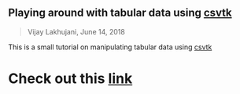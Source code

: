 ## Playing around with tabular data using [csvtk](https://bioinf.shenwei.me/csvtk/)

> Vijay Lakhujani, June 14, 2018

This is a small tutorial on manipulating tabular data using [csvtk](https://bioinf.shenwei.me/csvtk/)

# Check out this [link][1] 

[1]:https://github.com/lakhujanivijay/Playing_with_tabular_data/blob/master/my_experiments.md
